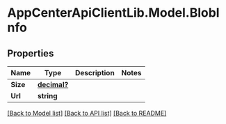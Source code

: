 # AppCenterApiClientLib.Model.BlobInfo
## Properties

Name | Type | Description | Notes
------------ | ------------- | ------------- | -------------
**Size** | [**decimal?**](BigDecimal.md) |  | 
**Url** | **string** |  | 

[[Back to Model list]](../README.md#documentation-for-models) [[Back to API list]](../README.md#documentation-for-api-endpoints) [[Back to README]](../README.md)

